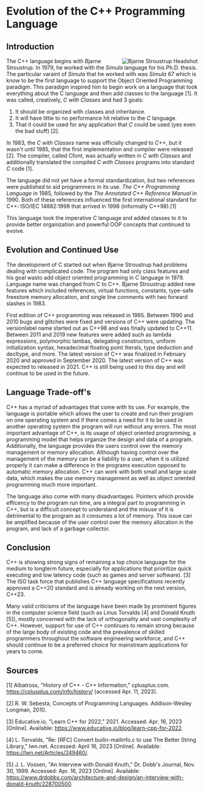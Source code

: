 # Evolution of the C++ Programming Language

## Introduction

<img align="right" src="images/stroustrup.jpg" alt="Bjarne Stroustrup Headshot"/> The C++ language begins with Bjarne Stroustrup. In 1979, he worked with the _Simula_ language for his Ph.D. thesis. The particular varaint of _Simula_ that he worked with was _Simula 67_ which is know to be the first language to support the Object Oriented Programming paradigm. This paradigm inspired him to begin work on a language that took everything about the C language and then add classes to the language [1]. It was called, creatively, _C with Classes_ and had 3 goals: 

1. It should be organized with classes and inheritance.
2. It will have little to no performance hit relative to the _C_ language.
3. That it could be used for any application that _C_ could be used (yes even the bad stuff) [2].

In 1983, the _C with Classes_ name was officially changed to _C++_, but it wasn't until 1985, that the first implementation and compiler were released [2]. The compiler, called Cfont, was actually written in _C with Classes_ and additionally translated the compiled _C with Classes_ programs into standard _C_ code [1].

The language did not yet have a formal standardization, but two references were published to aid programmers in its use. _The C++ Programming Language_ in 1985, followed by the _The Annotated C++ Reference Manual_ in 1990. Both of these references influenced the first international standard for C++: ISO/IEC 14882:1998 that arrived in 1998 (informally C++98).[1]

This language took the imperative _C_ language and added classes to it to provide better organization and powerful OOP concepts that continued to evolve.


## Evolution and Continued Use

The development of C started out when Bjarne Stroustrup had problems dealing with complicated code. The program had only class features and his goal wasto add object oriented programming in C language in 1979. Language name was changed from C to C++. Bjarne Stroustrup added new features which included references, virtual functions, constants, type-safe freestore memory allocation, and single line comments with two forward slashes in 1983. 

First edition of C++ programming was released in 1985. Between 1990 and 2010 bugs and glitches were fixed and versions of C++ were updating. The versionlabel name started out as C++98 and was finally updated to C++11. Between 2011 and 2019 new features were added such as lambda expressions, polymorphic lambas, delegating constructors, uniform initialization syntax, hexadecimal floating point literals, type deduction and decltype, and more. The latest version of C++ was finalized in February 2020 and approved in September 2020. The latest version of C++ was expected to released in 2021. C++ is still being used to this day and will continue to be used in the future.       

## Language Trade-off's

C++ has a myriad of advantages that come with its use. For example, the language is portable which allows the user to create and run their program on one operating system and if there comes a need for it to be used in another operating system the program will run without any errors. The most important advantage of C++, is its usage of object oriented programming, a programming model that helps organize the design and data of a program. Additionally, the language provides the users control over the memory management or memory allocation. Although having control over the management of the memory can be a liability to a user, when it is utilized properly it can make a difference in the programs execution opposed to automatic memory allocation. C++ can work with both small and large scale data, which makes the use memory management as well as object oriented programming much more important.

The language also come with many disadvantages. Pointers which provide efficency to the program run time, are a integral part to programming in C++, but is a difficult concept to understand and the misuse of it is detrimental to the program as it consumes a lot of memory. This issue can be amplified because of the user control over the memory allocation in the program, and lack of a garbage collector.

## Conclusion

C++ is showing strong signs of remaining a top choice language for the medium to longterm future, especially for applications that prioritize quick executing and
low latency code (such as games and server software). [3] The ISO task force that publishes C++ language specifications recently approved a C++20 standard and is
already working on the next version, C++23.  

Many valid criticisms of the language have been made by prominent figures in the computer science field (such as Linus Torvalds [4] and Donald Knuth [5]), mostly
concerned with the lack of orthogonality and vast complexity of C++.  However, support for use of C++ continues to remain strong because of the large body of
existing code and the prevalence of skilled programmers throughout the software engineering workforce, and C++ should continue to be a preferred choice for
mainstream applications for years to come.  

## Sources

[1] Albatross, "History of C++ - C++ Information," cplusplus.com. https://cplusplus.com/info/history/ (accessed Apr. 11, 2023).

[2] R. W. Sebesta, Concepts of Programming Languages. Addison-Wesley Longman, 2010.

‌[3] Educative.io, "Learn C++ for 2022," 2021. Accessed: Apr. 16, 2023 [Online]. Available: https://www.educative.io/blog/learn-cpp-for-2022.

[4] L. Torvalds, "Re: [RFC] Convert builin-mailinfo.c to use The Better String Library," lwn.net. Accessed: April 16, 2023 [Online]. Available: https://lwn.net/Articles/249460/.
‌

[5] J. L. Vossen, "An Interview with Donald Knuth," Dr. Dobb's Journal, Nov. 30, 1999. Accessed: Apr. 16, 2023 [Online]. Available: https://www.drdobbs.com/architecture-and-design/an-interview-with-donald-knuth/228700500. 
